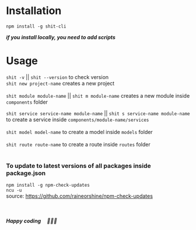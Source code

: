 # Installation

```
npm install -g shit-cli
```

**_if you install locally, you need to add scripts_**

# Usage

`shit -v` || `shit --version` to check version<br>
`shit new project-name` creates a new project<br><br>
`shit module module-name` || `shit m module-name` creates a new module inside `components` folder<br>

<!--
`shit remove module-name` || `shit rm module-name` removes `./module-name`<br>
`shit remove` command is able to delete any file/folder that exists in current path `./`<br>
`shit remove module-name -c` || `shit rm module-name -c` removes `./components/module-name`<br><br>
-->

`shit service service-name module-name` || `shit s service-name module-name` to create a service inside `components/module-name/services`<br><br>
`shit model model-name` to create a model inside `models` folder<br><br>
`shit route route-name` to create a route inside `routes` folder<br><br>

### To update to latest versions of all packages inside package.json

`npm install -g npm-check-updates` <br>
`ncu -u`<br>
source: https://github.com/raineorshine/npm-check-updates <br>

<br>

##### Happy coding &nbsp;&nbsp;&nbsp; 🙏🎉🎊
